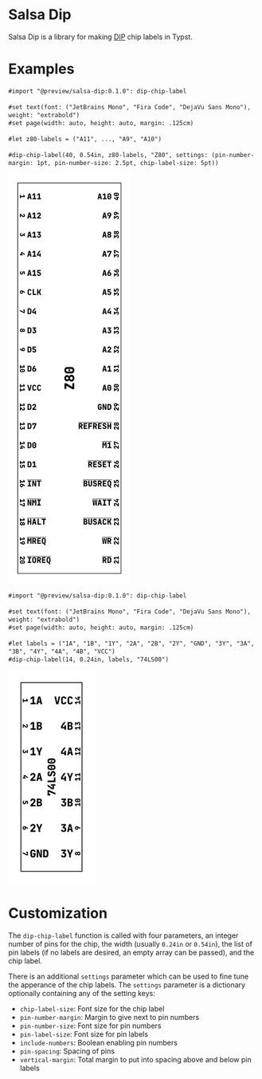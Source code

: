 # Salsa Dip

Salsa Dip is a library for making [DIP](https://en.wikipedia.org/wiki/Dual_in-line_package) chip labels in Typst.

# Examples

```typst
#import "@preview/salsa-dip:0.1.0": dip-chip-label

#set text(font: ("JetBrains Mono", "Fira Code", "DejaVu Sans Mono"), weight: "extrabold")
#set page(width: auto, height: auto, margin: .125cm)

#let z80-labels = ("A11", ..., "A9", "A10")

#dip-chip-label(40, 0.54in, z80-labels, "Z80", settings: (pin-number-margin: 1pt, pin-number-size: 2.5pt, chip-label-size: 5pt))

```
![Z80 Chip Label](examples/z80.png "Z80 Chip Label")

```typst
#import "@preview/salsa-dip:0.1.0": dip-chip-label

#set text(font: ("JetBrains Mono", "Fira Code", "DejaVu Sans Mono"), weight: "extrabold")
#set page(width: auto, height: auto, margin: .125cm)

#let labels = ("1A", "1B", "1Y", "2A", "2B", "2Y", "GND", "3Y", "3A", "3B", "4Y", "4A", "4B", "VCC")
#dip-chip-label(14, 0.24in, labels, "74LS00")
```
![74ls00 Chip Label](examples/74ls00.png "74ls00 Chip Label")

# Customization

The `dip-chip-label` function is called with four parameters, an integer number of pins for the chip, the width (usually `0.24in` or `0.54in`), the list of pin labels (if no labels are desired, an empty array can be passed), and the chip label.

There is an additional `settings` parameter which can be used to fine tune the apperance of the chip labels. The `settings` parameter is a dictionary optionally containing any of the setting keys:

- `chip-label-size`: Font size for the chip label
- `pin-number-margin`: Margin to give next to pin numbers
- `pin-number-size`: Font size for pin numbers
- `pin-label-size`: Font size for pin labels
- `include-numbers`: Boolean enabling pin numbers
- `pin-spacing`: Spacing of pins
- `vertical-margin`: Total margin to put into spacing above and below pin labels
